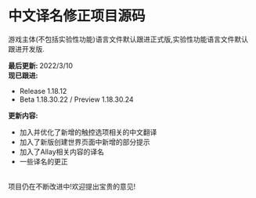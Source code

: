 # 中文译名修正项目源码

游戏主体(不包括实验性功能)语言文件默认跟进正式版,实验性功能语言文件默认跟进开发版.

<b>最后更新: </b>2022/3/10<br>
<b>现已跟进:</b>
- Release 1.18.12
- Beta 1.18.30.22 / Preview 1.18.30.24

<b>更新内容:</b>
- 加入并优化了新增的触控选项相关的中文翻译
- 加入了新版创建世界页面中新增的部分提示
- 加入了Allay相关内容的译名
- 一些译名的更正
<br>
项目仍在不断改进中!欢迎提出宝贵的意见!
